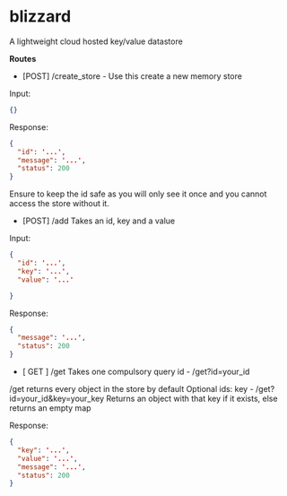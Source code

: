 # blizzard
A lightweight cloud hosted key/value datastore

**Routes**
- [POST] /create_store - Use this create a new memory store

Input:
```json
{}
```

Response:
```json
{
  "id": '...',
  "message": '...',
  "status": 200
}
```

Ensure to keep the id safe as you will only see it once and you cannot access the store without it.

- [POST] /add
Takes an id, key and a value 

Input:
```json 
{
  "id": '...',
  "key": '...',
  "value": '...'

}
```

Response:
```json
{
  "message": '...',
  "status": 200
}
```

- [ GET ] /get 
Takes one compulsory query
id - /get?id=your_id

/get returns every object in the store by default
Optional ids:
key - /get?id=your_id&key=your_key 
Returns an object with that key if it exists, else returns an empty map

Response: 
```json
{
  "key": '...',
  "value": '...',
  "message": '...',
  "status": 200
}
```
